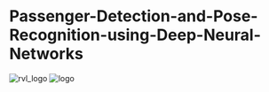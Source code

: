 # Passenger-Detection-and-Pose-Recognition-using-Deep-Neural-Networks
![rvl_logo](https://user-images.githubusercontent.com/54886095/145699460-f81bb0e3-b09c-4c80-8527-2921a3be4964.png)
![logo](https://user-images.githubusercontent.com/54886095/145699385-421cd320-0ad8-4f85-a777-d07fc754430f.jpg)

